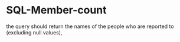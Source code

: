 # SQL-Member-count
the query should return the names of the people who are reported to (excluding null values),
